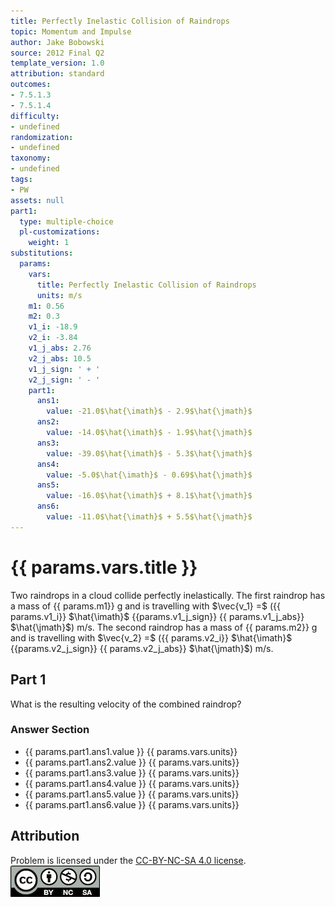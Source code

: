 ```yaml
---
title: Perfectly Inelastic Collision of Raindrops
topic: Momentum and Impulse
author: Jake Bobowski
source: 2012 Final Q2
template_version: 1.0
attribution: standard
outcomes:
- 7.5.1.3
- 7.5.1.4
difficulty:
- undefined
randomization:
- undefined
taxonomy:
- undefined
tags:
- PW
assets: null
part1:
  type: multiple-choice
  pl-customizations:
    weight: 1
substitutions:
  params:
    vars:
      title: Perfectly Inelastic Collision of Raindrops
      units: m/s
    m1: 0.56
    m2: 0.3
    v1_i: -18.9
    v2_i: -3.84
    v1_j_abs: 2.76
    v2_j_abs: 10.5
    v1_j_sign: ' + '
    v2_j_sign: ' - '
    part1:
      ans1:
        value: -21.0$\hat{\imath}$ - 2.9$\hat{\jmath}$
      ans2:
        value: -14.0$\hat{\imath}$ - 1.9$\hat{\jmath}$
      ans3:
        value: -39.0$\hat{\imath}$ - 5.3$\hat{\jmath}$
      ans4:
        value: -5.0$\hat{\imath}$ - 0.69$\hat{\jmath}$
      ans5:
        value: -16.0$\hat{\imath}$ + 8.1$\hat{\jmath}$
      ans6:
        value: -11.0$\hat{\imath}$ + 5.5$\hat{\jmath}$
---
```

# {{ params.vars.title }}
Two raindrops in a cloud collide perfectly inelastically. The first raindrop has a mass of {{ params.m1}} g and is travelling with $\vec{v_1} =$ ({{ params.v1_i}} $\hat{\imath}$ {{params.v1_j_sign}} {{ params.v1_j_abs}} $\hat{\jmath}$) m/s.
The second raindrop has a mass of {{ params.m2}} g and is travelling with $\vec{v_2} =$ ({{ params.v2_i}} $\hat{\imath}$ {{params.v2_j_sign}} {{ params.v2_j_abs}} $\hat{\jmath}$) m/s.

## Part 1

What is the resulting velocity of the combined raindrop?

### Answer Section

- {{ params.part1.ans1.value }} {{ params.vars.units}}
- {{ params.part1.ans2.value }} {{ params.vars.units}}
- {{ params.part1.ans3.value }} {{ params.vars.units}}
- {{ params.part1.ans4.value }} {{ params.vars.units}}
- {{ params.part1.ans5.value }} {{ params.vars.units}}
- {{ params.part1.ans6.value }} {{ params.vars.units}}

## Attribution

Problem is licensed under the [CC-BY-NC-SA 4.0 license](https://creativecommons.org/licenses/by-nc-sa/4.0/).<br> ![The Creative Commons 4.0 license requiring attribution-BY, non-commercial-NC, and share-alike-SA license.](https://raw.githubusercontent.com/firasm/bits/master/by-nc-sa.png)